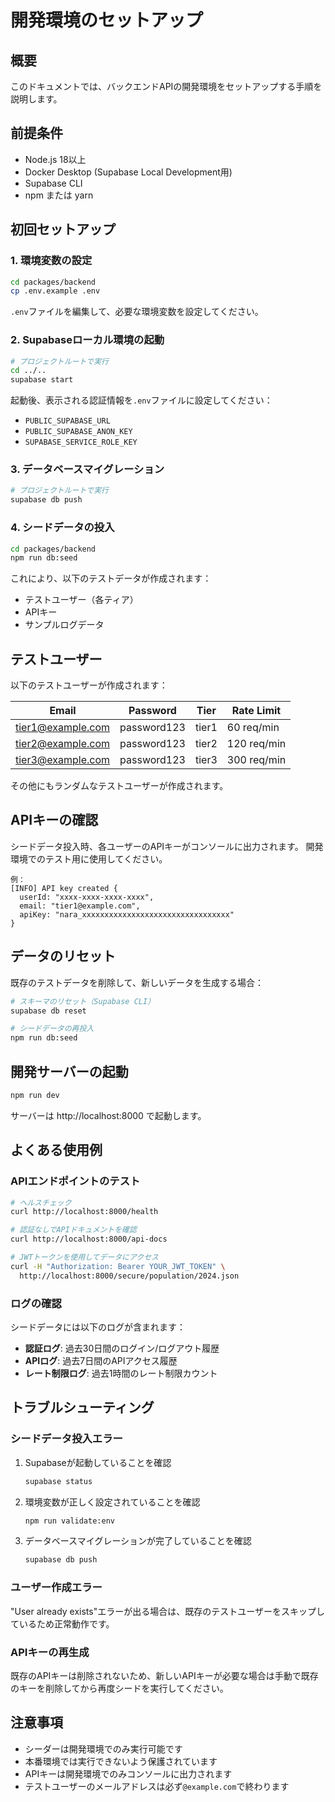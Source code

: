 # 開発環境のセットアップ

## 概要

このドキュメントでは、バックエンドAPIの開発環境をセットアップする手順を説明します。

## 前提条件

- Node.js 18以上
- Docker Desktop (Supabase Local Development用)
- Supabase CLI
- npm または yarn

## 初回セットアップ

### 1. 環境変数の設定

```bash
cd packages/backend
cp .env.example .env
```

`.env`ファイルを編集して、必要な環境変数を設定してください。

### 2. Supabaseローカル環境の起動

```bash
# プロジェクトルートで実行
cd ../..
supabase start
```

起動後、表示される認証情報を`.env`ファイルに設定してください：

- `PUBLIC_SUPABASE_URL`
- `PUBLIC_SUPABASE_ANON_KEY`
- `SUPABASE_SERVICE_ROLE_KEY`

### 3. データベースマイグレーション

```bash
# プロジェクトルートで実行
supabase db push
```

### 4. シードデータの投入

```bash
cd packages/backend
npm run db:seed
```

これにより、以下のテストデータが作成されます：

- テストユーザー（各ティア）
- APIキー
- サンプルログデータ

## テストユーザー

以下のテストユーザーが作成されます：

| Email             | Password    | Tier  | Rate Limit  |
| ----------------- | ----------- | ----- | ----------- |
| tier1@example.com | password123 | tier1 | 60 req/min  |
| tier2@example.com | password123 | tier2 | 120 req/min |
| tier3@example.com | password123 | tier3 | 300 req/min |

その他にもランダムなテストユーザーが作成されます。

## APIキーの確認

シードデータ投入時、各ユーザーのAPIキーがコンソールに出力されます。
開発環境でのテスト用に使用してください。

```
例：
[INFO] API key created {
  userId: "xxxx-xxxx-xxxx-xxxx",
  email: "tier1@example.com",
  apiKey: "nara_xxxxxxxxxxxxxxxxxxxxxxxxxxxxxxxxx"
}
```

## データのリセット

既存のテストデータを削除して、新しいデータを生成する場合：

```bash
# スキーマのリセット（Supabase CLI）
supabase db reset

# シードデータの再投入
npm run db:seed
```

## 開発サーバーの起動

```bash
npm run dev
```

サーバーは http://localhost:8000 で起動します。

## よくある使用例

### APIエンドポイントのテスト

```bash
# ヘルスチェック
curl http://localhost:8000/health

# 認証なしでAPIドキュメントを確認
curl http://localhost:8000/api-docs

# JWTトークンを使用してデータにアクセス
curl -H "Authorization: Bearer YOUR_JWT_TOKEN" \
  http://localhost:8000/secure/population/2024.json
```

### ログの確認

シードデータには以下のログが含まれます：

- **認証ログ**: 過去30日間のログイン/ログアウト履歴
- **APIログ**: 過去7日間のAPIアクセス履歴
- **レート制限ログ**: 過去1時間のレート制限カウント

## トラブルシューティング

### シードデータ投入エラー

1. Supabaseが起動していることを確認

   ```bash
   supabase status
   ```

2. 環境変数が正しく設定されていることを確認

   ```bash
   npm run validate:env
   ```

3. データベースマイグレーションが完了していることを確認
   ```bash
   supabase db push
   ```

### ユーザー作成エラー

"User already exists"エラーが出る場合は、既存のテストユーザーをスキップしているため正常動作です。

### APIキーの再生成

既存のAPIキーは削除されないため、新しいAPIキーが必要な場合は手動で既存のキーを削除してから再度シードを実行してください。

## 注意事項

- シーダーは開発環境でのみ実行可能です
- 本番環境では実行できないよう保護されています
- APIキーは開発環境でのみコンソールに出力されます
- テストユーザーのメールアドレスは必ず`@example.com`で終わります
